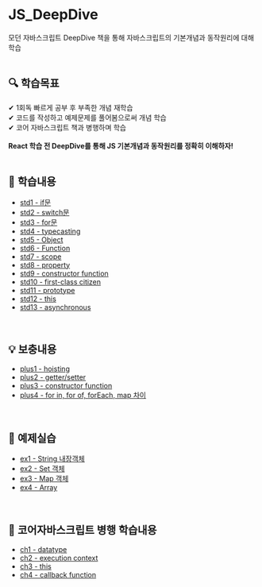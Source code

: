 # JS_DeepDive
모던 자바스크립트 DeepDive 책을 통해 자바스크립트의 기본개념과 동작원리에 대해 학습
<br>
<br>

## 🔍 학습목표 <br>
✔ 1회독 빠르게 공부 후 부족한 개념 재학습 <br>
✔ 코드를 작성하고 예제문제를 풀어봄으로써 개념 학습<br>
✔ 코어 자바스크립트 책과 병행하며 학습 <br>
<br>
<strong>React 학습 전 DeepDive를 통해 JS 기본개념과 동작원리를 정확히 이해하자!</strong>
<br>
<br>

## 📖 학습내용 <br>
- [std1 - if문](https://github.com/ChyunKim/JS_DeepDive/blob/main/week1/std1.js)
- [std2 - switch문](https://github.com/ChyunKim/JS_DeepDive/blob/main/week1/std2.js)
- [std3 - for문](https://github.com/ChyunKim/JS_DeepDive/blob/main/week1/std3.js)
- [std4 - typecasting](https://github.com/ChyunKim/JS_DeepDive/blob/main/week1/std4.js)
- [std5 - Object](https://github.com/ChyunKim/JS_DeepDive/blob/main/week1/std5.js)
- [std6 - Function](https://github.com/ChyunKim/JS_DeepDive/blob/main/week1/std6.js)
- [std7 - scope](https://github.com/ChyunKim/JS_DeepDive/blob/main/week1/std7.js)
- [std8 - property](https://github.com/ChyunKim/JS_DeepDive/blob/main/week1/std8.js)
- [std9 - constructor function](https://github.com/ChyunKim/JS_DeepDive/blob/main/week1/std9.js)
- [std10 - first-class citizen](https://github.com/ChyunKim/JS_DeepDive/blob/main/week2/std10.js)
- [std11 - prototype](https://github.com/ChyunKim/JS_DeepDive/blob/main/week2/std11.js)
- [std12 - this](https://github.com/ChyunKim/JS_DeepDive/blob/main/week4/std12.js)
- [std13 - asynchronous](https://github.com/ChyunKim/JS_DeepDive/blob/main/week4/std13.js)

<br>

## 💡 보충내용 <br>
- [plus1 - hoisting](https://github.com/ChyunKim/JS_DeepDive/blob/main/week1/plus1.md)
- [plus2 - getter/setter](https://github.com/ChyunKim/JS_DeepDive/blob/main/week1/plus2.md)
- [plus3 - constructor function](https://github.com/ChyunKim/JS_DeepDive/blob/main/week2/plus3.md)
- [plus4 - for in, for of, forEach, map 차이](https://github.com/ChyunKim/JS_DeepDive/blob/main/week4/plus4.md)
  
<br>

## 📝 예제실습 <br>
- [ex1 - String 내장객체](https://github.com/ChyunKim/JS_DeepDive/blob/main/week3/EX1.js)
- [ex2 - Set 객체](https://github.com/ChyunKim/JS_DeepDive/blob/main/week3/EX2.js)
- [ex3 - Map 객체](https://github.com/ChyunKim/JS_DeepDive/blob/main/week4/EX3.js)
- [ex4 - Array](https://github.com/ChyunKim/JS_DeepDive/blob/main/week4/EX4.js)

<br>

## 🐯 코어자바스크립트 병행 학습내용<br>
- [ch1 - datatype](https://github.com/ChyunKim/JS_DeepDive/blob/main/week3/ch1.md)
- [ch2 - execution context](https://github.com/ChyunKim/JS_DeepDive/blob/main/week3/ch2.md)
- [ch3 - this](https://github.com/ChyunKim/JS_DeepDive/blob/main/week3/ch3.md)
- [ch4 - callback function](https://github.com/ChyunKim/JS_DeepDive/blob/main/week4/ch4.md)
